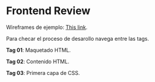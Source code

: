# Frontend Review

Wireframes de ejemplo: [This link](https://dribbble.com/shots/978949-Responsive-Wireframe-Templates-GIF/attachments/113429).

Para checar el proceso de desarollo navega entre las tags.

**Tag 01**: Maquetado HTML.

**Tag 02**: Contenido HTML.

**Tag 03**: Primera capa de CSS.
